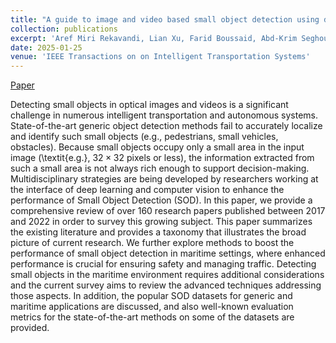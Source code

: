 ```yaml
---
title: "A guide to image and video based small object detection using deep learning: Case study of maritime surveillance"
collection: publications
excerpt: 'Aref Miri Rekavandi, Lian Xu, Farid Boussaid, Abd-Krim Seghouane, Stephen Hoefs and Mohammed Bennamoun'
date: 2025-01-25
venue: 'IEEE Transactions on on Intelligent Transportation Systems'
---
```

[Paper](https://arxiv.org/abs/2207.12926) 

Detecting small objects in optical images and videos is a significant challenge in numerous intelligent transportation and autonomous systems. State-of-the-art generic object detection methods fail to accurately localize and identify such small objects (e.g., pedestrians, small vehicles, obstacles). Because small objects occupy only a small area in the input image (\textit{e.g.}, $32 \times 32$ pixels or less), the information extracted from such a small area is not always rich enough to support decision-making. Multidisciplinary strategies are being developed by researchers working at the interface of deep learning and computer vision to enhance the performance of Small Object Detection (SOD). In this paper, we provide a comprehensive review of over 160 research papers published between 2017 and 2022 in order to survey this growing subject. This paper summarizes the existing literature and provides a taxonomy that illustrates the broad picture of current research. We further explore methods to boost the performance of small object detection in maritime settings, where enhanced performance is crucial for ensuring safety and managing traffic.  Detecting small objects in the maritime environment requires additional considerations and the current survey aims to review the advanced techniques addressing those aspects. In addition, the popular SOD datasets for generic and maritime applications are discussed, and also well-known evaluation metrics for the state-of-the-art methods on some of the datasets are provided.


